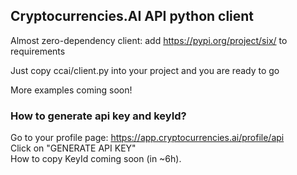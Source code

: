## Cryptocurrencies.AI API python client

Almost zero-dependency client: add https://pypi.org/project/six/ to requirements

Just copy ccai/client.py into your project and you are ready to go

More examples coming soon!

### How to generate api key and keyId?

Go to your profile page: https://app.cryptocurrencies.ai/profile/api <br/>
Click on "GENERATE API KEY" <br/>
How to copy KeyId coming soon (in ~6h).
